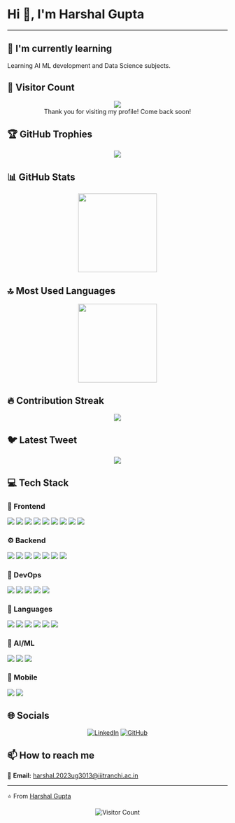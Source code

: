 # Hi 👋, I'm Harshal Gupta

****

## 🌱 I'm currently learning

Learning AI ML development and Data Science subjects.

## 👀 Visitor Count

<!-- ⚠️ Important: Replace 'gupta-harshal' with your actual GitHub username in the URL below -->
<p align="center">
  <img src="https://profile-counter.glitch.me/gupta-harshal/count.svg" />
  <br>Thank you for visiting my profile! Come back soon!
</p>

## 🏆 GitHub Trophies

<!-- ⚠️ Important: Replace 'gupta-harshal' with your actual GitHub username in the URL below -->
<p align="center">
  <img src="https://github-profile-trophy.vercel.app/?username=gupta-harshal&theme=flat&column=7&margin-w=15&margin-h=15" />
</p>

## 📊 GitHub Stats

<!-- ⚠️ Important: Replace 'gupta-harshal' with your actual GitHub username in the URL below -->
<div align="center">
  <img height="180em" src="https://github-readme-stats.vercel.app/api?username=gupta-harshal&show_icons=true&theme=default&include_all_commits=true&count_private=true"/>
</div>

## 🔝 Most Used Languages

<!-- ⚠️ Important: Replace 'gupta-harshal' with your actual GitHub username in the URL below -->
<div align="center">
  <img height="180em" src="https://github-readme-stats.vercel.app/api/top-langs/?username=gupta-harshal&layout=compact&langs_count=10&theme=default"/>
</div>

## 🔥 Contribution Streak

<!-- ⚠️ Important: Replace 'gupta-harshal' with your actual GitHub username in the URL below -->
<div align="center">
  <img src="https://github-readme-streak-stats.herokuapp.com/?user=gupta-harshal&theme=default&hide_border=false" />
</div>

## 🐦 Latest Tweet

<!-- ⚠️ Important: Replace 'YOUR_TWITTER_USERNAME' with your actual Twitter username in the URL below -->
<div align="center">
  <a href="https://github.com/VishwaGauravIn/github-twitter-card-embed"><img src="https://gtce.itsvg.in/api?username=YOUR_TWITTER_USERNAME" /></a>
</div>

## 💻 Tech Stack

### 🎨 Frontend

<img src="https://img.shields.io/badge/React-ff69b4?style=for-the-badge&logo=react&logoColor=white" /> <img src="https://img.shields.io/badge/Vue.js-ff69b4?style=for-the-badge&logo=vue.js&logoColor=white" /> <img src="https://img.shields.io/badge/Next.js-ff69b4?style=for-the-badge&logo=next.js&logoColor=white" /> <img src="https://img.shields.io/badge/Tailwind-ff69b4?style=for-the-badge&logo=tailwind&logoColor=white" /> <img src="https://img.shields.io/badge/Bootstrap-ff69b4?style=for-the-badge&logo=bootstrap&logoColor=white" /> <img src="https://img.shields.io/badge/Material UI-ff69b4?style=for-the-badge&logo=material ui&logoColor=white" /> <img src="https://img.shields.io/badge/HTML5-ff69b4?style=for-the-badge&logo=html5&logoColor=white" /> <img src="https://img.shields.io/badge/CSS3-ff69b4?style=for-the-badge&logo=css3&logoColor=white" /> <img src="https://img.shields.io/badge/Sass-ff69b4?style=for-the-badge&logo=sass&logoColor=white" /> 

### ⚙️ Backend

<img src="https://img.shields.io/badge/Node.js-4169e1?style=for-the-badge&logo=node.js&logoColor=white" /> <img src="https://img.shields.io/badge/Express-4169e1?style=for-the-badge&logo=express&logoColor=white" /> <img src="https://img.shields.io/badge/MySQL-4169e1?style=for-the-badge&logo=mysql&logoColor=white" /> <img src="https://img.shields.io/badge/PostgreSQL-4169e1?style=for-the-badge&logo=postgresql&logoColor=white" /> <img src="https://img.shields.io/badge/Redis-4169e1?style=for-the-badge&logo=redis&logoColor=white" /> <img src="https://img.shields.io/badge/SQLite-4169e1?style=for-the-badge&logo=sqlite&logoColor=white" /> <img src="https://img.shields.io/badge/MongoDB-4169e1?style=for-the-badge&logo=mongodb&logoColor=white" /> 

### 🚀 DevOps

<img src="https://img.shields.io/badge/Docker-9370db?style=for-the-badge&logo=docker&logoColor=white" /> <img src="https://img.shields.io/badge/Kubernetes-9370db?style=for-the-badge&logo=kubernetes&logoColor=white" /> <img src="https://img.shields.io/badge/AWS-9370db?style=for-the-badge&logo=aws&logoColor=white" /> <img src="https://img.shields.io/badge/Jenkins-9370db?style=for-the-badge&logo=jenkins&logoColor=white" /> <img src="https://img.shields.io/badge/Ansible-9370db?style=for-the-badge&logo=ansible&logoColor=white" /> 

### 💬 Languages

<img src="https://img.shields.io/badge/JavaScript-FFA500?style=for-the-badge&logo=javascript&logoColor=white" /> <img src="https://img.shields.io/badge/TypeScript-FFA500?style=for-the-badge&logo=typescript&logoColor=white" /> <img src="https://img.shields.io/badge/Python-FFA500?style=for-the-badge&logo=python&logoColor=white" /> <img src="https://img.shields.io/badge/Java-FFA500?style=for-the-badge&logo=java&logoColor=white" /> <img src="https://img.shields.io/badge/C++-FFA500?style=for-the-badge&logo=c++&logoColor=white" /> <img src="https://img.shields.io/badge/C-FFA500?style=for-the-badge&logo=c&logoColor=white" /> 

### 🧠 AI/ML

<img src="https://img.shields.io/badge/Pandas-00CED1?style=for-the-badge&logo=pandas&logoColor=white" /> <img src="https://img.shields.io/badge/NumPy-00CED1?style=for-the-badge&logo=numpy&logoColor=white" /> <img src="https://img.shields.io/badge/Hugging Face-00CED1?style=for-the-badge&logo=hugging face&logoColor=white" /> 

### 📱 Mobile

<img src="https://img.shields.io/badge/Flutter-3CB371?style=for-the-badge&logo=flutter&logoColor=white" /> <img src="https://img.shields.io/badge/React Native-3CB371?style=for-the-badge&logo=react native&logoColor=white" /> 

## 🌐 Socials

<div align="center">

[![LinkedIn](https://img.shields.io/badge/LinkedIn-%230077B5.svg?logo=linkedin&logoColor=white)](https://www.linkedin.com/in/harshalgupta10) [![GitHub](https://img.shields.io/badge/GitHub-%23121011.svg?logo=github&logoColor=white)](https://github.com/gupta-harshal) 

</div>

## 📫 How to reach me

<div align="left">

📧 **Email:** [harshal.2023ug3013@iiitranchi.ac.in](mailto:harshal.2023ug3013@iiitranchi.ac.in)

</div>

---
⭐️ From [Harshal Gupta](https://github.com/gupta-harshal)

<!-- Profile views counter -->
<div align="center">
  <img src="https://profile-counter.glitch.me/gupta-harshal/count.svg" alt="Visitor Count" />
</div>
